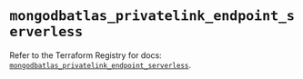 # `mongodbatlas_privatelink_endpoint_serverless`

Refer to the Terraform Registry for docs: [`mongodbatlas_privatelink_endpoint_serverless`](https://registry.terraform.io/providers/mongodb/mongodbatlas/1.26.1/docs/resources/privatelink_endpoint_serverless).
